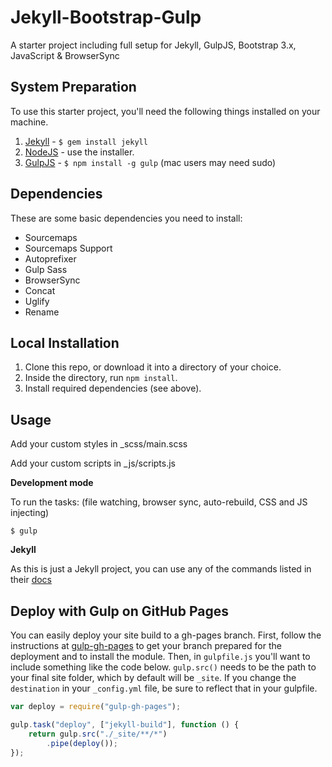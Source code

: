 Jekyll-Bootstrap-Gulp
=============================

A starter project including full setup for Jekyll, GulpJS, Bootstrap 3.x, JavaScript &amp; BrowserSync

## System Preparation

To use this starter project, you'll need the following things installed on your machine.

1. [Jekyll](http://jekyllrb.com/) - `$ gem install jekyll`
2. [NodeJS](http://nodejs.org) - use the installer.
3. [GulpJS](https://github.com/gulpjs/gulp) - `$ npm install -g gulp` (mac users may need sudo)

## Dependencies

These are some basic dependencies you need to install:

* Sourcemaps
* Sourcemaps Support
* Autoprefixer
* Gulp Sass
* BrowserSync
* Concat
* Uglify
* Rename

## Local Installation

1. Clone this repo, or download it into a directory of your choice.
2. Inside the directory, run `npm install`.
3. Install required dependencies (see above).

## Usage

Add your custom styles in _scss/main.scss

Add your custom scripts in _js/scripts.js

**Development mode**

To run the tasks: (file watching, browser sync, auto-rebuild, CSS and JS injecting)

```shell
$ gulp
```

**Jekyll**

As this is just a Jekyll project, you can use any of the commands listed in their [docs](http://jekyllrb.com/docs/usage/)

## Deploy with Gulp on GitHub Pages

You can easily deploy your site build to a gh-pages branch. First, follow the instructions at [gulp-gh-pages](https://github.com/rowoot/gulp-gh-pages) to get your branch prepared for the deployment and to install the module. Then, in `gulpfile.js` you'll want to include something like the code below. `gulp.src()` needs to be the path to your final site folder, which by default will be `_site`. If you change the `destination` in your `_config.yml` file, be sure to reflect that in your gulpfile.

```javascript
var deploy = require("gulp-gh-pages");

gulp.task("deploy", ["jekyll-build"], function () {
    return gulp.src("./_site/**/*")
        .pipe(deploy());
});
```
